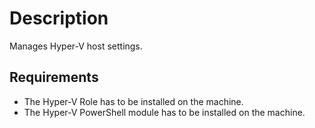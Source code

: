 # Description

Manages Hyper-V host settings.

## Requirements

* The Hyper-V Role has to be installed on the machine.
* The Hyper-V PowerShell module has to be installed on the machine.
